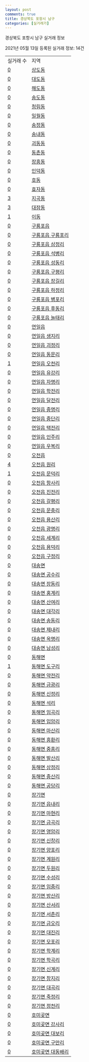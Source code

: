 ```yaml
---
layout: post
comments: true
title: 경상북도 포항시 남구
categories: [실거래가]
---
```


경상북도 포항시 남구 실거래 정보

2021년 05월 13일 등록된 실거래 정보: 14건


<table>
  <tr>
    <td>실거래 수</td>
    <td>지역</td>
  </tr>

  
  <tr>
    <td><a href="4711110100.html">0</a></td>
    <td><a href="4711110100.html">상도동</a></td>
  </tr>
    

  <tr>
    <td><a href="4711110200.html">0</a></td>
    <td><a href="4711110200.html">대도동</a></td>
  </tr>
    

  <tr>
    <td><a href="4711110300.html">0</a></td>
    <td><a href="4711110300.html">해도동</a></td>
  </tr>
    

  <tr>
    <td><a href="4711110400.html">0</a></td>
    <td><a href="4711110400.html">송도동</a></td>
  </tr>
    

  <tr>
    <td><a href="4711110500.html">0</a></td>
    <td><a href="4711110500.html">청림동</a></td>
  </tr>
    

  <tr>
    <td><a href="4711110600.html">0</a></td>
    <td><a href="4711110600.html">일월동</a></td>
  </tr>
    

  <tr>
    <td><a href="4711110700.html">0</a></td>
    <td><a href="4711110700.html">송정동</a></td>
  </tr>
    

  <tr>
    <td><a href="4711110800.html">0</a></td>
    <td><a href="4711110800.html">송내동</a></td>
  </tr>
    

  <tr>
    <td><a href="4711110900.html">0</a></td>
    <td><a href="4711110900.html">괴동동</a></td>
  </tr>
    

  <tr>
    <td><a href="4711111000.html">0</a></td>
    <td><a href="4711111000.html">동촌동</a></td>
  </tr>
    

  <tr>
    <td><a href="4711111100.html">0</a></td>
    <td><a href="4711111100.html">장흥동</a></td>
  </tr>
    

  <tr>
    <td><a href="4711111200.html">0</a></td>
    <td><a href="4711111200.html">인덕동</a></td>
  </tr>
    

  <tr>
    <td><a href="4711111300.html">0</a></td>
    <td><a href="4711111300.html">호동</a></td>
  </tr>
    

  <tr>
    <td><a href="4711111400.html">0</a></td>
    <td><a href="4711111400.html">효자동</a></td>
  </tr>
    

  <tr>
    <td><a href="4711111500.html">3</a></td>
    <td><a href="4711111500.html">지곡동</a></td>
  </tr>
    

  <tr>
    <td><a href="4711111600.html">3</a></td>
    <td><a href="4711111600.html">대잠동</a></td>
  </tr>
    

  <tr>
    <td><a href="4711111700.html">1</a></td>
    <td><a href="4711111700.html">이동</a></td>
  </tr>
    

  <tr>
    <td><a href="4711125000.html">0</a></td>
    <td><a href="4711125000.html">구룡포읍</a></td>
  </tr>
    

  <tr>
    <td><a href="4711125021.html">0</a></td>
    <td><a href="4711125021.html">구룡포읍 구룡포리</a></td>
  </tr>
    

  <tr>
    <td><a href="4711125022.html">0</a></td>
    <td><a href="4711125022.html">구룡포읍 삼정리</a></td>
  </tr>
    

  <tr>
    <td><a href="4711125023.html">0</a></td>
    <td><a href="4711125023.html">구룡포읍 석병리</a></td>
  </tr>
    

  <tr>
    <td><a href="4711125024.html">0</a></td>
    <td><a href="4711125024.html">구룡포읍 성동리</a></td>
  </tr>
    

  <tr>
    <td><a href="4711125025.html">0</a></td>
    <td><a href="4711125025.html">구룡포읍 구평리</a></td>
  </tr>
    

  <tr>
    <td><a href="4711125026.html">0</a></td>
    <td><a href="4711125026.html">구룡포읍 장길리</a></td>
  </tr>
    

  <tr>
    <td><a href="4711125027.html">0</a></td>
    <td><a href="4711125027.html">구룡포읍 하정리</a></td>
  </tr>
    

  <tr>
    <td><a href="4711125028.html">0</a></td>
    <td><a href="4711125028.html">구룡포읍 병포리</a></td>
  </tr>
    

  <tr>
    <td><a href="4711125029.html">0</a></td>
    <td><a href="4711125029.html">구룡포읍 후동리</a></td>
  </tr>
    

  <tr>
    <td><a href="4711125030.html">0</a></td>
    <td><a href="4711125030.html">구룡포읍 눌태리</a></td>
  </tr>
    

  <tr>
    <td><a href="4711125300.html">0</a></td>
    <td><a href="4711125300.html">연일읍</a></td>
  </tr>
    

  <tr>
    <td><a href="4711125321.html">0</a></td>
    <td><a href="4711125321.html">연일읍 생지리</a></td>
  </tr>
    

  <tr>
    <td><a href="4711125322.html">0</a></td>
    <td><a href="4711125322.html">연일읍 괴정리</a></td>
  </tr>
    

  <tr>
    <td><a href="4711125323.html">0</a></td>
    <td><a href="4711125323.html">연일읍 동문리</a></td>
  </tr>
    

  <tr>
    <td><a href="4711125324.html">1</a></td>
    <td><a href="4711125324.html">연일읍 오천리</a></td>
  </tr>
    

  <tr>
    <td><a href="4711125325.html">0</a></td>
    <td><a href="4711125325.html">연일읍 유강리</a></td>
  </tr>
    

  <tr>
    <td><a href="4711125326.html">0</a></td>
    <td><a href="4711125326.html">연일읍 자명리</a></td>
  </tr>
    

  <tr>
    <td><a href="4711125327.html">0</a></td>
    <td><a href="4711125327.html">연일읍 학전리</a></td>
  </tr>
    

  <tr>
    <td><a href="4711125328.html">0</a></td>
    <td><a href="4711125328.html">연일읍 달전리</a></td>
  </tr>
    

  <tr>
    <td><a href="4711125329.html">0</a></td>
    <td><a href="4711125329.html">연일읍 중명리</a></td>
  </tr>
    

  <tr>
    <td><a href="4711125330.html">0</a></td>
    <td><a href="4711125330.html">연일읍 중단리</a></td>
  </tr>
    

  <tr>
    <td><a href="4711125331.html">0</a></td>
    <td><a href="4711125331.html">연일읍 택전리</a></td>
  </tr>
    

  <tr>
    <td><a href="4711125332.html">0</a></td>
    <td><a href="4711125332.html">연일읍 인주리</a></td>
  </tr>
    

  <tr>
    <td><a href="4711125333.html">0</a></td>
    <td><a href="4711125333.html">연일읍 우복리</a></td>
  </tr>
    

  <tr>
    <td><a href="4711125600.html">0</a></td>
    <td><a href="4711125600.html">오천읍</a></td>
  </tr>
    

  <tr>
    <td><a href="4711125621.html">4</a></td>
    <td><a href="4711125621.html">오천읍 원리</a></td>
  </tr>
    

  <tr>
    <td><a href="4711125622.html">1</a></td>
    <td><a href="4711125622.html">오천읍 문덕리</a></td>
  </tr>
    

  <tr>
    <td><a href="4711125623.html">0</a></td>
    <td><a href="4711125623.html">오천읍 항사리</a></td>
  </tr>
    

  <tr>
    <td><a href="4711125624.html">0</a></td>
    <td><a href="4711125624.html">오천읍 진전리</a></td>
  </tr>
    

  <tr>
    <td><a href="4711125625.html">0</a></td>
    <td><a href="4711125625.html">오천읍 갈평리</a></td>
  </tr>
    

  <tr>
    <td><a href="4711125626.html">0</a></td>
    <td><a href="4711125626.html">오천읍 문충리</a></td>
  </tr>
    

  <tr>
    <td><a href="4711125627.html">0</a></td>
    <td><a href="4711125627.html">오천읍 용산리</a></td>
  </tr>
    

  <tr>
    <td><a href="4711125628.html">0</a></td>
    <td><a href="4711125628.html">오천읍 광명리</a></td>
  </tr>
    

  <tr>
    <td><a href="4711125629.html">0</a></td>
    <td><a href="4711125629.html">오천읍 세계리</a></td>
  </tr>
    

  <tr>
    <td><a href="4711125630.html">0</a></td>
    <td><a href="4711125630.html">오천읍 용덕리</a></td>
  </tr>
    

  <tr>
    <td><a href="4711125631.html">0</a></td>
    <td><a href="4711125631.html">오천읍 구정리</a></td>
  </tr>
    

  <tr>
    <td><a href="4711131000.html">0</a></td>
    <td><a href="4711131000.html">대송면</a></td>
  </tr>
    

  <tr>
    <td><a href="4711131021.html">0</a></td>
    <td><a href="4711131021.html">대송면 공수리</a></td>
  </tr>
    

  <tr>
    <td><a href="4711131022.html">0</a></td>
    <td><a href="4711131022.html">대송면 장동리</a></td>
  </tr>
    

  <tr>
    <td><a href="4711131023.html">0</a></td>
    <td><a href="4711131023.html">대송면 홍계리</a></td>
  </tr>
    

  <tr>
    <td><a href="4711131024.html">0</a></td>
    <td><a href="4711131024.html">대송면 산여리</a></td>
  </tr>
    

  <tr>
    <td><a href="4711131025.html">0</a></td>
    <td><a href="4711131025.html">대송면 대각리</a></td>
  </tr>
    

  <tr>
    <td><a href="4711131026.html">0</a></td>
    <td><a href="4711131026.html">대송면 송동리</a></td>
  </tr>
    

  <tr>
    <td><a href="4711131027.html">0</a></td>
    <td><a href="4711131027.html">대송면 제내리</a></td>
  </tr>
    

  <tr>
    <td><a href="4711131028.html">0</a></td>
    <td><a href="4711131028.html">대송면 옥명리</a></td>
  </tr>
    

  <tr>
    <td><a href="4711131029.html">0</a></td>
    <td><a href="4711131029.html">대송면 남성리</a></td>
  </tr>
    

  <tr>
    <td><a href="4711132000.html">0</a></td>
    <td><a href="4711132000.html">동해면</a></td>
  </tr>
    

  <tr>
    <td><a href="4711132021.html">1</a></td>
    <td><a href="4711132021.html">동해면 도구리</a></td>
  </tr>
    

  <tr>
    <td><a href="4711132022.html">0</a></td>
    <td><a href="4711132022.html">동해면 약전리</a></td>
  </tr>
    

  <tr>
    <td><a href="4711132023.html">0</a></td>
    <td><a href="4711132023.html">동해면 금광리</a></td>
  </tr>
    

  <tr>
    <td><a href="4711132024.html">0</a></td>
    <td><a href="4711132024.html">동해면 신정리</a></td>
  </tr>
    

  <tr>
    <td><a href="4711132025.html">0</a></td>
    <td><a href="4711132025.html">동해면 석리</a></td>
  </tr>
    

  <tr>
    <td><a href="4711132026.html">0</a></td>
    <td><a href="4711132026.html">동해면 임곡리</a></td>
  </tr>
    

  <tr>
    <td><a href="4711132027.html">0</a></td>
    <td><a href="4711132027.html">동해면 입암리</a></td>
  </tr>
    

  <tr>
    <td><a href="4711132028.html">0</a></td>
    <td><a href="4711132028.html">동해면 마산리</a></td>
  </tr>
    

  <tr>
    <td><a href="4711132029.html">0</a></td>
    <td><a href="4711132029.html">동해면 흥환리</a></td>
  </tr>
    

  <tr>
    <td><a href="4711132030.html">0</a></td>
    <td><a href="4711132030.html">동해면 중흥리</a></td>
  </tr>
    

  <tr>
    <td><a href="4711132031.html">0</a></td>
    <td><a href="4711132031.html">동해면 발산리</a></td>
  </tr>
    

  <tr>
    <td><a href="4711132032.html">0</a></td>
    <td><a href="4711132032.html">동해면 상정리</a></td>
  </tr>
    

  <tr>
    <td><a href="4711132033.html">0</a></td>
    <td><a href="4711132033.html">동해면 중산리</a></td>
  </tr>
    

  <tr>
    <td><a href="4711132034.html">0</a></td>
    <td><a href="4711132034.html">동해면 공당리</a></td>
  </tr>
    

  <tr>
    <td><a href="4711133000.html">0</a></td>
    <td><a href="4711133000.html">장기면</a></td>
  </tr>
    

  <tr>
    <td><a href="4711133021.html">0</a></td>
    <td><a href="4711133021.html">장기면 읍내리</a></td>
  </tr>
    

  <tr>
    <td><a href="4711133022.html">0</a></td>
    <td><a href="4711133022.html">장기면 마현리</a></td>
  </tr>
    

  <tr>
    <td><a href="4711133023.html">0</a></td>
    <td><a href="4711133023.html">장기면 금곡리</a></td>
  </tr>
    

  <tr>
    <td><a href="4711133024.html">0</a></td>
    <td><a href="4711133024.html">장기면 영암리</a></td>
  </tr>
    

  <tr>
    <td><a href="4711133025.html">0</a></td>
    <td><a href="4711133025.html">장기면 신창리</a></td>
  </tr>
    

  <tr>
    <td><a href="4711133026.html">0</a></td>
    <td><a href="4711133026.html">장기면 양포리</a></td>
  </tr>
    

  <tr>
    <td><a href="4711133027.html">0</a></td>
    <td><a href="4711133027.html">장기면 계원리</a></td>
  </tr>
    

  <tr>
    <td><a href="4711133028.html">0</a></td>
    <td><a href="4711133028.html">장기면 두원리</a></td>
  </tr>
    

  <tr>
    <td><a href="4711133029.html">0</a></td>
    <td><a href="4711133029.html">장기면 수성리</a></td>
  </tr>
    

  <tr>
    <td><a href="4711133030.html">0</a></td>
    <td><a href="4711133030.html">장기면 임중리</a></td>
  </tr>
    

  <tr>
    <td><a href="4711133031.html">0</a></td>
    <td><a href="4711133031.html">장기면 방산리</a></td>
  </tr>
    

  <tr>
    <td><a href="4711133032.html">0</a></td>
    <td><a href="4711133032.html">장기면 산서리</a></td>
  </tr>
    

  <tr>
    <td><a href="4711133033.html">0</a></td>
    <td><a href="4711133033.html">장기면 서촌리</a></td>
  </tr>
    

  <tr>
    <td><a href="4711133034.html">0</a></td>
    <td><a href="4711133034.html">장기면 금오리</a></td>
  </tr>
    

  <tr>
    <td><a href="4711133035.html">0</a></td>
    <td><a href="4711133035.html">장기면 대진리</a></td>
  </tr>
    

  <tr>
    <td><a href="4711133036.html">0</a></td>
    <td><a href="4711133036.html">장기면 모포리</a></td>
  </tr>
    

  <tr>
    <td><a href="4711133037.html">0</a></td>
    <td><a href="4711133037.html">장기면 학계리</a></td>
  </tr>
    

  <tr>
    <td><a href="4711133038.html">0</a></td>
    <td><a href="4711133038.html">장기면 학곡리</a></td>
  </tr>
    

  <tr>
    <td><a href="4711133039.html">0</a></td>
    <td><a href="4711133039.html">장기면 신계리</a></td>
  </tr>
    

  <tr>
    <td><a href="4711133040.html">0</a></td>
    <td><a href="4711133040.html">장기면 창지리</a></td>
  </tr>
    

  <tr>
    <td><a href="4711133041.html">0</a></td>
    <td><a href="4711133041.html">장기면 대곡리</a></td>
  </tr>
    

  <tr>
    <td><a href="4711133042.html">0</a></td>
    <td><a href="4711133042.html">장기면 죽정리</a></td>
  </tr>
    

  <tr>
    <td><a href="4711133043.html">0</a></td>
    <td><a href="4711133043.html">장기면 정천리</a></td>
  </tr>
    

  <tr>
    <td><a href="4711135000.html">0</a></td>
    <td><a href="4711135000.html">호미곶면</a></td>
  </tr>
    

  <tr>
    <td><a href="4711135021.html">0</a></td>
    <td><a href="4711135021.html">호미곶면 강사리</a></td>
  </tr>
    

  <tr>
    <td><a href="4711135022.html">0</a></td>
    <td><a href="4711135022.html">호미곶면 대보리</a></td>
  </tr>
    

  <tr>
    <td><a href="4711135023.html">0</a></td>
    <td><a href="4711135023.html">호미곶면 구만리</a></td>
  </tr>
    

  <tr>
    <td><a href="4711135024.html">0</a></td>
    <td><a href="4711135024.html">호미곶면 대동배리</a></td>
  </tr>
    


</table>
    